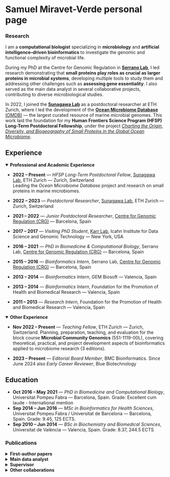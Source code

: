 # Samuel Miravet-Verde personal page

### Research 

<!---
<img style="float: left; width: 15%; height: auto" src="./profile_image.jpeg">
-->

I am a **computational biologist** specializing in **microbiology** and **artificial intelligence–driven bioinformatics** to investigate the genomic and functional complexity of microbial life.  

During my PhD at the Centre for Genomic Regulation in [**Serrano Lab**](http://serranolab.crg.eu/), I led research demonstrating that **small proteins play roles as crucial as larger proteins in microbial systems**, developing multiple tools to study them and addressing other challenges such as **assessing gene essentiality**. I also served as the main data analyst in several collaborative projects, contributing to diverse microbiological studies.  

In 2022, I joined the [**Sunagawa Lab**](https://micro.biol.ethz.ch/research/sunagawa.html) as a postdoctoral researcher at ETH Zurich, where I led the development of the [**Ocean Microbiome Database** (OMDB)](https://omdb.microbiomics.io/repository/ocean/) — the largest curated resource of marine microbial genomes. This work laid the foundation for my **Human Frontiers Science Program (HFSP) Long-Term Postdoctoral Fellowship**, under the project *[Charting the Origin, Diversity, and Biogeography of Small Proteins in the Global Ocean Microbiome](https://www.hfsp.org/awardees/awards?field_award_type_target_id=92&field_award_year_target_id%5B%5D=399&field_countries_target_id=SWITZERLAND&field_nationalities_target_id=SPAIN+%28310%29)*.


## Experience

<details open>
<summary><strong>Professional and Academic Experience</strong></summary>

- **2022 – Present** — *HFSP Long-Term Postdoctoral Fellow*, [Sunagawa Lab](https://www.sunagawa.ethz.ch), ETH Zurich — Zurich, Switzerland  
  Leading the *Ocean Microbiome Database* project and research on small proteins in marine microbiomes.

- **2022 – 2023** — *Postdoctoral Researcher*, [Sunagawa Lab](https://www.sunagawa.ethz.ch), ETH Zurich — Zurich, Switzerland

- **2021 – 2022** — *Junior Postdoctoral Researcher*, [Centre for Genomic Regulation (CRG)](http://serranolab.crg.eu/) — Barcelona, Spain

- **2017  – 2017** — *Visiting PhD Student*, [Karr Lab](https://karrlab.org), Icahn Institute for Data Science and Genomic Technology — New York, USA

- **2016 – 2021** — *PhD in Biomedicine & Computational Biology*, Serrano Lab, [Centre for Genomic Regulation (CRG)](http://serranolab.crg.eu/) — Barcelona, Spain

- **2015 – 2016** — *Bioinformatics Intern*, Serrano Lab, [Centre for Genomic Regulation (CRG)](http://serranolab.crg.eu/) — Barcelona, Spain

- **2013 – 2014** — *Bioinformatics Intern*, GEM Biosoft — Valencia, Spain

- **2013 – 2014** — *Bioinformatics Intern*, Foundation for the Promotion of Health and Biomedical Research — Valencia, Spain

- **2011 – 2013** — *Research Intern*, Foundation for the Promotion of Health and Biomedical Research — Valencia, Spain

</details>

<details open>
<summary><strong>Other Experience</strong></summary>

- **Nov 2022 – Present** — *Teaching Fellow*, ETH Zurich — Zurich, Switzerland. Planning, preparation, teaching, and evaluation for the block course **Microbial Community Genomics** (551-1119-00L), covering theoretical, practical, and project development aspects of bioinformatics applied to microbiome research (3 editions).

- **2023 – Present** — *Editorial Board Member*, BMC Bioinformatics. Since June 2024 also *Early Career Reviewer*, Blue Biotechnology

</details>


## Education

- **Oct 2016 – May 2021** — *PhD in Biomedicine and Computational Biology*, Universitat Pompeu Fabra — Barcelona, Spain. Grade: Excellent cum laude - International mention
- **Sep 2014 – Jun 2016** — *MSc in Bioinformatics for Health Sciences*, Universitat Pompeu Fabra / Universitat de Barcelona — Barcelona, Spain. Grade: 9.45, 125 ECTS. 
- **Sep 2010 – Jun 2014** — *BSc in Biochemistry and Biomedical Sciences*, Universitat de València — Valencia, Spain. Grade: 8.37, 244.5 ECTS


### Publications

<details>
<summary><strong>First-author papers</strong></summary>

- "**The natural diversity of *E. coli* transporter-dependent capsules**" — Carine Roese Mores, Samuel Miravet-Verde, ..., Shinichi Sunagawa, Timothy G. Keys. *bioRxiv*, 2025 (07 Aug 2025). [📄 Link](https://doi.org/10.1101/2025.08.07.669119)

- "**Quantitative essentiality in a reduced genome: a functional, regulatory and structural fitness map**" — Samuel Miravet-Verde, Raul Burgos, ..., Luis Serrano. *bioRxiv*, 2025 (06 Feb 2025). [📄 Link](https://doi.org/10.1101/2025.02.06.636790)

- "**ProTInSeq: transposon insertion tracking by ultra-deep DNA sequencing to identify translated large and small ORFs**" — Samuel Miravet-Verde, Riccardo Mazzolini, ..., Maria Lluch-Senar, Luis Serrano. *Nature Communications*, 2024 (12 Feb 2024). [📄 Link](https://www.nature.com/articles/s41467-024-46112-2)

- "**FASTQINS and ANUBIS: two bioinformatic tools to explore facts and artifacts in transposon sequencing and essentiality studies**" — Samuel Miravet-Verde, Raul Burgos, ..., Maria Lluch-Senar, Luis Serrano. *Nucleic Acids Research*, 2020 (21 Sep 2020). [📄 Link](https://academic.oup.com/nar/article/48/17/e102/5894413)

- "**Unraveling the hidden universe of small proteins in bacterial genomes**" — Samuel Miravet-Verde, Toni Ferrar, ..., Luis Serrano, Maria Lluch-Senar. *Molecular Systems Biology*, 2019 (20 Feb 2019). [📄 Link](https://www.embopress.org/doi/full/10.15252/msb.20188290)

- "**Alternative transcriptional regulation in genome-reduced bacteria**" — Samuel Miravet-Verde, Victor Lloréns-Rico, Luis Serrano. *Current Opinion in Microbiology*, 2017 (Oct 2017). [📄 Link](https://www.sciencedirect.com/science/article/pii/S1369527417300723)

</details>

<details>
<summary><strong>Main data analyst</strong></summary>

- "**SURE editing: combining oligo-recombineering and programmable insertion/deletion of selection markers to efficiently edit the *Mycoplasma pneumoniae* genome**" — Carlos Piñero-Lambea, Eva Garcia-Ramallo, Samuel Miravet-Verde, ..., Maria Lluch-Senar, Luis Serrano. *Nucleic Acids Research*, 2022 (15 Dec 2022). [📄 Link](https://doi.org/10.1093/nar/gkac1132)

- "**LoxTnSeq: random transposon insertions combined with cre/lox recombination and counterselection to generate large random genome reductions**" — Daniel Shaw, Samuel Miravet-Verde, ..., Maria Lluch-Senar, Luis Serrano. *Microbial Biotechnology*, 2021 (Nov 2021). [📄 Link](https://doi.org/10.1111/1751-7915.13894)

- "**Inferring active metabolic pathways from proteomics and essentiality data**" — Adrián Montero-Blay, Samuel Miravet-Verde, ..., Maria Lluch-Senar, Luis Serrano. *Cell Reports*, 2020 (02 Jun 2020). [📄 Link](https://doi.org/10.1016/j.celrep.2020.107722)

- "**SynMyco transposon: engineering transposon vectors for efficient transformation of minimal genomes**" — Adrián Montero-Blay, Samuel Miravet-Verde, ..., Maria Lluch-Senar, Luis Serrano. *DNA Research*, 2019 (01 Aug 2019). [📄 Link](https://doi.org/10.1093/dnares/dsz015)

</details>

<details>
<summary><strong>Supervisor</strong></summary>

- "**Using single-cell perturbation screens to decode the regulatory architecture of splicing factor programs**" — Miquel Anglada-Girotto, Samuel Miravet-Verde, Luis Serrano. *bioRxiv*, 2025 (07 Feb 2025). [📄 Link](https://doi.org/10.1101/2025.02.07.637061)

- "**Exon inclusion signatures enable accurate estimation of splicing factor activity**" — Miquel Anglada-Girotto, Daniel F. Moakley, ..., Samuel Miravet-Verde, ..., Luis Serrano. *Nature Communications*, 2024 (25 Mar 2024). [📄 Link](https://pmc.ncbi.nlm.nih.gov/articles/PMC11230296/)

- "**In silico RNA isoform screening to identify potential cancer driver exons with therapeutic applications**" — Miquel Anglada-Girotto, Laura Ciampi, ..., Samuel Miravet-Verde, ..., Luis Serrano. *Nature Communications*, 2024 (26 Dec 2024). [📄 Link](https://doi.org/10.1038/s41467-024-44468-7)

- "**robustica: customizable robust independent component analysis**" — Miquel Anglada-Girotto, Samuel Miravet-Verde, ..., Stephen A. Head. *BMC Bioinformatics*, 2022 (16 Aug 2022). [📄 Link](https://doi.org/10.1186/s12859-022-04847-6)

</details>

<details>
<summary><strong>Other collaborations</strong></summary>

- "**Genome-resolved diversity and biosynthetic potential of the coral reef microbiome**" — Lucas Paoli, Fabienne Wiederkehr, ..., Samuel Miravet-Verde, ..., Shinichi Sunagawa. *bioRxiv*, 2024 (18 Aug 2024). [📄 Link](https://doi.org/10.1101/2024.08.18.608444)

- "**Extensive data mining uncovers novel diversity among members of the rare biosphere within the Thermoplasmatota**" — Mara D. Maeke, Xiuran Yin, ..., Samuel Miravet-Verde, ..., Christiane Hassenrück. *Microbiome*, 2025 (03 Aug 2025). [📄 Link](https://microbiomejournal.biomedcentral.com/articles/10.1186/s40168-025-02140-8)

- "**The mOTUs online database provides web-accessible genomic context to taxonomic profiling of microbial communities**" — Marija Dmitrijeva, Hans-Joachim Ruscheweyh, ..., Samuel Miravet-Verde, ..., Shinichi Sunagawa. *Nucleic Acids Research*, 2025 (06 Jan 2025). [📄 Link](https://academic.oup.com/nar/article/53/D1/D797/7889250?login=true)

- "**Engineering *Mycoplasma pneumoniae* to bypass the association with Guillain-Barré syndrome**" — Alicia Broto, Carlos Piñero-Lambea, ..., Samuel Miravet-Verde, ..., Luis Serrano. *Microbes and Infection*, 2024 (15 Jul 2024). [📄 Link](https://doi.org/10.1016/j.micinf.2024.105342)

- "**Specialization of the photoreceptor transcriptome by Srrm3-dependent microexons is required for outer segment maintenance and vision**" — Laura Ciampi, Federica Mantica, ..., Samuel Miravet-Verde, ..., Manuel Irimia. *PNAS*, 2022 (19 Jul 2022). [📄 Link](https://doi.org/10.1073/pnas.2117090119)

- "**A genetic toolkit and gene switches to limit *Mycoplasma* growth for biosafety applications**" — Alicia Broto, Emanuele Gaspari, Samuel Miravet-Verde, ..., Luis Serrano. *Nature Communications*, 2022 (08 Apr 2022). [📄 Link](https://doi.org/10.1038/s41467-022-29529-4)

- "**The role of clonal communication and heterogeneity in breast cancer**" — Ana Martín-Pardillos, Ángela Valls Chiva, ..., Samuel Miravet-Verde, ..., Santiago Ramón y Cajal. *BMC Cancer*, 2019 (10 Jul 2019). [📄 Link](https://doi.org/10.1186/s12885-019-5840-6)

- "**High frequencies of antibiotic resistance genes in infants' meconium and early fecal samples**" — Maria José Gosalbes, Yolanda Vallès, ..., Samuel Miravet-Verde, ..., Maria Pilar Francino. *Journal of Developmental Origins of Health and Disease*, 2016 (06 Feb 2016). [📄 Link](https://doi.org/10.1017/S2040174415007832)

- "**Engineering bacteria to form a biofilm and induce clumping in *Caenorhabditis elegans***" — Pablo Dorado-Morales, Antonio Iglesias, ..., Samuel Miravet-Verde, ..., Manuel Porcar. *ACS Synthetic Biology*, 2014 (15 Dec 2014). [📄 Link](https://doi.org/10.1021/sb500039k)

</details>
